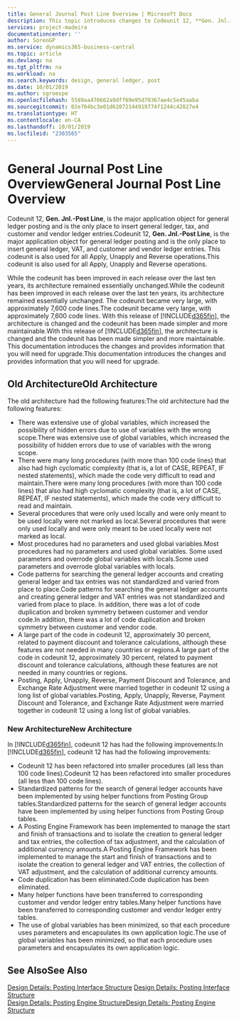 ```yaml
---
title: General Journal Post Line Overview | Microsoft Docs
description: This topic introduces changes to Codeunit 12, **Gen. Jnl.-Post Line**, which is the major application object for general ledger posting and is the only place to insert general ledger, tax, and customer and vendor ledger entries.
services: project-madeira
documentationcenter: ''
author: SorenGP
ms.service: dynamics365-business-central
ms.topic: article
ms.devlang: na
ms.tgt_pltfrm: na
ms.workload: na
ms.search.keywords: design, general ledger, post
ms.date: 10/01/2019
ms.author: sgroespe
ms.openlocfilehash: 5589aa476662a9dff69e95d70367ae4c5e45aaba
ms.sourcegitcommit: 02e704bc3e01d62072144919774f1244c42827e4
ms.translationtype: HT
ms.contentlocale: en-CA
ms.lasthandoff: 10/01/2019
ms.locfileid: "2303565"
---
```

# <a name="general-journal-post-line-overview"></a><span data-ttu-id="eeb11-103">General Journal Post Line Overview</span><span class="sxs-lookup"><span data-stu-id="eeb11-103">General Journal Post Line Overview</span></span>
<span data-ttu-id="eeb11-104">Codeunit 12, **Gen. Jnl.-Post Line**, is the major application object for general ledger posting and is the only place to insert general ledger, tax, and customer and vendor ledger entries.</span><span class="sxs-lookup"><span data-stu-id="eeb11-104">Codeunit 12, **Gen. Jnl.-Post Line**, is the major application object for general ledger posting and is the only place to insert general ledger, VAT, and customer and vendor ledger entries.</span></span> <span data-ttu-id="eeb11-105">This codeunit is also used for all Apply, Unapply and Reverse operations.</span><span class="sxs-lookup"><span data-stu-id="eeb11-105">This codeunit is also used for all Apply, Unapply and Reverse operations.</span></span>  
  
<span data-ttu-id="eeb11-106">While the codeunit has been improved in each release over the last ten years, its architecture remained essentially unchanged.</span><span class="sxs-lookup"><span data-stu-id="eeb11-106">While the codeunit has been improved in each release over the last ten years, its architecture remained essentially unchanged.</span></span> <span data-ttu-id="eeb11-107">The codeunit became very large, with approximately 7,600 code lines.</span><span class="sxs-lookup"><span data-stu-id="eeb11-107">The codeunit became very large, with approximately 7,600 code lines.</span></span> <span data-ttu-id="eeb11-108">With this release of [!INCLUDE[d365fin](includes/d365fin_md.md)], the architecture is changed and the codeunit has been made simpler and more maintainable.</span><span class="sxs-lookup"><span data-stu-id="eeb11-108">With this release of [!INCLUDE[d365fin](includes/d365fin_md.md)], the architecture is changed and the codeunit has been made simpler and more maintainable.</span></span> <span data-ttu-id="eeb11-109">This documentation introduces the changes and provides information that you will need for upgrade.</span><span class="sxs-lookup"><span data-stu-id="eeb11-109">This documentation introduces the changes and provides information that you will need for upgrade.</span></span>  
  
## <a name="old-architecture"></a><span data-ttu-id="eeb11-110">Old Architecture</span><span class="sxs-lookup"><span data-stu-id="eeb11-110">Old Architecture</span></span>  
<span data-ttu-id="eeb11-111">The old architecture had the following features:</span><span class="sxs-lookup"><span data-stu-id="eeb11-111">The old architecture had the following features:</span></span>  
  
* <span data-ttu-id="eeb11-112">There was extensive use of global variables, which increased the possibility of hidden errors due to use of variables with the wrong scope.</span><span class="sxs-lookup"><span data-stu-id="eeb11-112">There was extensive use of global variables, which increased the possibility of hidden errors due to use of variables with the wrong scope.</span></span>  
* <span data-ttu-id="eeb11-113">There were many long procedures (with more than 100 code lines) that also had high cyclomatic complexity (that is, a lot of CASE, REPEAT, IF nested statements), which made the code very difficult to read and maintain.</span><span class="sxs-lookup"><span data-stu-id="eeb11-113">There were many long procedures (with more than 100 code lines) that also had high cyclomatic complexity (that is, a lot of CASE, REPEAT, IF nested statements), which made the code very difficult to read and maintain.</span></span>  
* <span data-ttu-id="eeb11-114">Several procedures that were only used locally and were only meant to be used locally were not marked as local.</span><span class="sxs-lookup"><span data-stu-id="eeb11-114">Several procedures that were only used locally and were only meant to be used locally were not marked as local.</span></span>  
* <span data-ttu-id="eeb11-115">Most procedures had no parameters and used global variables.</span><span class="sxs-lookup"><span data-stu-id="eeb11-115">Most procedures had no parameters and used global variables.</span></span> <span data-ttu-id="eeb11-116">Some used parameters and overrode global variables with locals.</span><span class="sxs-lookup"><span data-stu-id="eeb11-116">Some used parameters and overrode global variables with locals.</span></span>  
* <span data-ttu-id="eeb11-117">Code patterns for searching the general ledger accounts and creating general ledger and tax entries was not standardized and varied from place to place.</span><span class="sxs-lookup"><span data-stu-id="eeb11-117">Code patterns for searching the general ledger accounts and creating general ledger and VAT entries was not standardized and varied from place to place.</span></span> <span data-ttu-id="eeb11-118">In addition, there was a lot of code duplication and broken symmetry between customer and vendor code.</span><span class="sxs-lookup"><span data-stu-id="eeb11-118">In addition, there was a lot of code duplication and broken symmetry between customer and vendor code.</span></span>  
* <span data-ttu-id="eeb11-119">A large part of the code in codeunit 12, approximately 30 percent, related to payment discount and tolerance calculations, although these features are not needed in many countries or regions.</span><span class="sxs-lookup"><span data-stu-id="eeb11-119">A large part of the code in codeunit 12, approximately 30 percent, related to payment discount and tolerance calculations, although these features are not needed in many countries or regions.</span></span>  
* <span data-ttu-id="eeb11-120">Posting, Apply, Unapply, Reverse, Payment Discount and Tolerance, and Exchange Rate Adjustment were married together in codeunit 12 using a long list of global variables.</span><span class="sxs-lookup"><span data-stu-id="eeb11-120">Posting, Apply, Unapply, Reverse, Payment Discount and Tolerance, and Exchange Rate Adjustment were married together in codeunit 12 using a long list of global variables.</span></span>  
  
### <a name="new-architecture"></a><span data-ttu-id="eeb11-121">New Architecture</span><span class="sxs-lookup"><span data-stu-id="eeb11-121">New Architecture</span></span>  
<span data-ttu-id="eeb11-122">In [!INCLUDE[d365fin](includes/d365fin_md.md)], codeunit 12 has had the following improvements:</span><span class="sxs-lookup"><span data-stu-id="eeb11-122">In [!INCLUDE[d365fin](includes/d365fin_md.md)], codeunit 12 has had the following improvements:</span></span>  
  
* <span data-ttu-id="eeb11-123">Codeunit 12 has been refactored into smaller procedures (all less than 100 code lines).</span><span class="sxs-lookup"><span data-stu-id="eeb11-123">Codeunit 12 has been refactored into smaller procedures (all less than 100 code lines).</span></span>  
* <span data-ttu-id="eeb11-124">Standardized patterns for the search of general ledger accounts have been implemented by using helper functions from Posting Group tables.</span><span class="sxs-lookup"><span data-stu-id="eeb11-124">Standardized patterns for the search of general ledger accounts have been implemented by using helper functions from Posting Group tables.</span></span>  
* <span data-ttu-id="eeb11-125">A Posting Engine Framework has been implemented to manage the start and finish of transactions and to isolate the creation to general ledger and tax entries, the collection of tax adjustment, and the calculation of additional currency amounts.</span><span class="sxs-lookup"><span data-stu-id="eeb11-125">A Posting Engine Framework has been implemented to manage the start and finish of transactions and to isolate the creation to general ledger and VAT entries, the collection of VAT adjustment, and the calculation of additional currency amounts.</span></span>  
* <span data-ttu-id="eeb11-126">Code duplication has been eliminated.</span><span class="sxs-lookup"><span data-stu-id="eeb11-126">Code duplication has been eliminated.</span></span>  
* <span data-ttu-id="eeb11-127">Many helper functions have been transferred to corresponding customer and vendor ledger entry tables.</span><span class="sxs-lookup"><span data-stu-id="eeb11-127">Many helper functions have been transferred to corresponding customer and vendor ledger entry tables.</span></span>  
* <span data-ttu-id="eeb11-128">The use of global variables has been minimized, so that each procedure uses parameters and encapsulates its own application logic.</span><span class="sxs-lookup"><span data-stu-id="eeb11-128">The use of global variables has been minimized, so that each procedure uses parameters and encapsulates its own application logic.</span></span>  
  
## <a name="see-also"></a><span data-ttu-id="eeb11-129">See Also</span><span class="sxs-lookup"><span data-stu-id="eeb11-129">See Also</span></span>  
<span data-ttu-id="eeb11-130">[Design Details: Posting Interface Structure](design-details-posting-interface-structure.md) </span><span class="sxs-lookup"><span data-stu-id="eeb11-130">[Design Details: Posting Interface Structure](design-details-posting-interface-structure.md) </span></span>  
[<span data-ttu-id="eeb11-131">Design Details: Posting Engine Structure</span><span class="sxs-lookup"><span data-stu-id="eeb11-131">Design Details: Posting Engine Structure</span></span>](design-details-posting-engine-structure.md)
